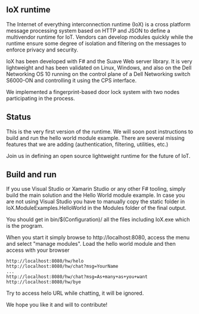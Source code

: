 ## IoX runtime

The Internet of everything interconnection runtime (IoX) is a cross platform message processing system based on HTTP
and JSON to define a multivendor runtime for IoT. Vendors can develop modules quickly while the runtime ensure some degree of
isolation and filtering on the messages to enforce privacy and security.

IoX has been developed with F# and the Suave Web server library. It is very lightweight and has been validated on Linux, Windows,
and also on the Dell Networking OS 10 running on the control plane of a Dell Networking switch S6000-ON and controlling it using
the CPS interface.

We implemented a fingerprint-based door lock system with two nodes participating in the process.

## Status

This is the very first version of the runtime. We will soon post instructions to build and run the hello world module example.
There are several missing features that we are adding (authentication, filtering, utilities, etc.)

Join us in defining an open source lightweight runtime for the future of IoT.

## Build and run

If you use Visual Studio or Xamarin Studio or any other F# tooling, simply build the main solution and the Hello World module example.
In case you are not using Visual Studio you have to manually copy the static folder in IoX.ModuleExamples.HelloWorld in the Modules 
folder of the final output.

You should get in bin/$(Configuration)/ all the files including IoX.exe which is the program.

When you start it simply browse to http://localhost:8080, access the menu and select "manage modules".
Load the hello world module and then access with your browser

    http://localhost:8080/hw/helo
    http://localhost:8080/hw/chat?msg=YourName
    ...
    http://localhost:8080/hw/chat?msg=As+many+as+you+want
    http://localhost:8080/hw/bye

Try to access helo URL while chatting, it will be ignored.

We hope you like it and will to contribute!


